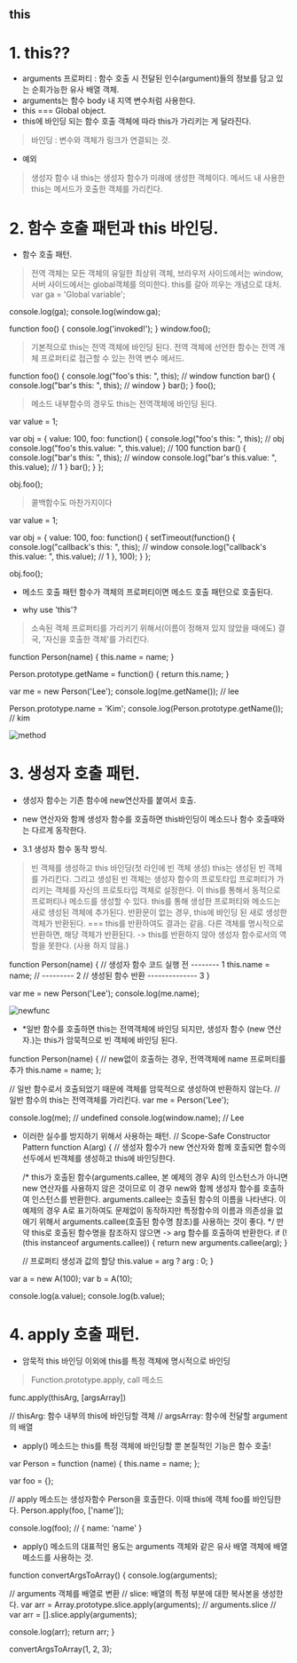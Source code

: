 ## this

# 1. this??
- arguments 프로퍼티 : 함수 호출 시 전달된 인수(argument)들의 정보를 담고 있는 순회가능한 유사 배열 객체.
- arguments는 함수 body 내 지역 변수처럼 사용한다.
- this === Global object.
- this에 바인딩 되는 함수 호출 객체에 따라 this가 가리키는 게 달라진다.
> 바인딩 : 변수와 객체가 링크가 연결되는 것.
- 예외
> 생성자 함수 내 this는 생성자 함수가 미래에 생성한 객체이다.
> 메서드 내 사용한 this는 메서드가 호출한 객체를 가리킨다.

# 2. 함수 호출 패턴과 this 바인딩.

- 함수 호출 패턴.
> 전역 객체는 모든 객체의 유일한 최상위 객체, 브라우저 사이드에서는 window, 서버 사이드에서는 global객체를 의미한다.
> this를 갈아 끼우는 개념으로 대처.
var ga = 'Global variable';

console.log(ga);
console.log(window.ga);

function foo() {
  console.log('invoked!');
}
window.foo();

> 기본적으로 this는 전역 객체에 바인딩 된다.
> 전역 객체에 선언한 함수는 전역 개체 프로퍼티로 접근할 수 있는 전역 변수 메서드.

function foo() {
  console.log("foo's this: ",  this);  // window
  function bar() {
    console.log("bar's this: ", this); // window
  }
  bar();
}
foo();

> 메소드 내부함수의 경우도 this는 전역객체에 바인딩 된다.

var value = 1;

var obj = {
  value: 100,
  foo: function() {
    console.log("foo's this: ",  this);  // obj
    console.log("foo's this.value: ",  this.value); // 100
    function bar() {
      console.log("bar's this: ",  this); // window
      console.log("bar's this.value: ", this.value); // 1
    }
    bar();
  }
};

obj.foo();

> 콜백함수도 마찬가지이다

var value = 1;

var obj = {
  value: 100,
  foo: function() {
    setTimeout(function() {
      console.log("callback's this: ",  this);  // window
      console.log("callback's this.value: ",  this.value); // 1
    }, 100);
  }
};

obj.foo();

- 메소드 호출 패턴
함수가 객체의 프로퍼티이면 메소드 호출 패턴으로 호출된다.

- why use 'this'?
> 소속된 객체 프로퍼티를 가리키기 위해서(이름이 정해져 있지 않았을 때에도)
> 결국, '자신을 호출한 객체'를 가리킨다.


function Person(name) {
  this.name = name;
}

Person.prototype.getName = function() {
  return this.name;
}

var me = new Person('Lee');
console.log(me.getName()); // lee

Person.prototype.name = 'Kim';
console.log(Person.prototype.getName()); // kim

![method](https://poiemaweb.com/img/prototype_metthod_invocation_pattern.png)



# 3. 생성자 호출 패턴.
- 생성자 함수는 기존 함수에 new연산자를 붙여서 호출.
- new 연산자와 함께 생성자 함수를 호출하면 this바인딩이 메소드나 함수 호출때와는 다르게 동작한다.

- 3.1 생성자 함수 동작 방식.
> 빈 객체를 생성하고 this 바인딩(첫 라인에 빈 객체 생성) this는 생성된 빈 객체를 가리킨다.
> 그리고 생성된 빈 객체는 생성자 함수의 프로토타입 프로퍼티가 가리키는 객체를 자신의 프로토타입 객체로 설정한다.
> 이 this를 통해서 동적으로 프로퍼티나 메소드를 생성할 수 있다. this를 통해 생성한 프로퍼티와 메소드는 새로 생성된 객체에 추가된다.
> 반환문이 없는 경우, this에 바인딩 된 새로 생성한 객체가 반환된다. === this를 반환하여도 결과는 같음.
> 다른 객체를 명시적으로 반환하면, 해당 객체가 반환된다. -> this를 반환하지 않아 생성자 함수로서의 역할을 못한다. (사용 하지 않음.)

function Person(name) {
  // 생성자 함수 코드 실행 전 -------- 1
  this.name = name;  // --------- 2
  // 생성된 함수 반환 -------------- 3
}

var me = new Person('Lee');
console.log(me.name);

![newfunc](https://poiemaweb.com/img/constructor.png)


- *일반 함수를 호출하면 this는 전역객체에 바인딩 되지만, 생성자 함수 (new 연산자.)는 this가 암묵적으로 빈 객체에 바인딩 된다.

function Person(name) {
  // new없이 호출하는 경우, 전역객체에 name 프로퍼티를 추가
  this.name = name;
};

// 일반 함수로서 호출되었기 때문에 객체를 암묵적으로 생성하여 반환하지 않는다.
// 일반 함수의 this는 전역객체를 가리킨다.
var me = Person('Lee');

console.log(me); // undefined
console.log(window.name); // Lee


- 이러한 실수를 방지하기 위해서 사용하는 패턴.
// Scope-Safe Constructor Pattern
function A(arg) {
  // 생성자 함수가 new 연산자와 함께 호출되면 함수의 선두에서 빈객체를 생성하고 this에 바인딩한다.

  /*
  this가 호출된 함수(arguments.callee, 본 예제의 경우 A)의 인스턴스가 아니면 new 연산자를 사용하지 않은 것이므로 이 경우 new와 함께 생성자 함수를 호출하여 인스턴스를 반환한다.
  arguments.callee는 호출된 함수의 이름을 나타낸다. 이 예제의 경우 A로 표기하여도 문제없이 동작하지만 특정함수의 이름과 의존성을 없애기 위해서 arguments.callee(호출된 함수명 참조)를 사용하는 것이 좋다.
  */
  만약 this로 호출된 함수명을 참조하지 않으면 -> arg 함수를 호출하여 반환한다.
  if (!(this instanceof arguments.callee)) {
    return new arguments.callee(arg);
  }

  // 프로퍼티 생성과 값의 할당
  this.value = arg ? arg : 0;
}

var a = new A(100);
var b = A(10);

console.log(a.value);
console.log(b.value);


# 4. apply 호출 패턴.

- 암묵적 this 바인딩 이외에 this를 특정 객체에 명시적으로 바인딩
> Function.prototype.apply, call 메소드

func.apply(thisArg, [argsArray])

// thisArg: 함수 내부의 this에 바인딩할 객체
// argsArray: 함수에 전달할 argument의 배열

- apply() 메소드는 this를 특정 객체에 바인딩할 뿐 본질적인 기능은 함수 호출!

var Person = function (name) {
  this.name = name;
};

var foo = {};

// apply 메소드는 생성자함수 Person을 호출한다. 이때 this에 객체 foo를 바인딩한다.
Person.apply(foo, ['name']);

console.log(foo); // { name: 'name' }

- apply() 메소드의 대표적인 용도는 arguments 객체와 같은 유사 배열 객체에 배열 메소드를 사용하는 것.

function convertArgsToArray() {
  console.log(arguments);

  // arguments 객체를 배열로 변환
  // slice: 배열의 특정 부분에 대한 복사본을 생성한다.
  var arr = Array.prototype.slice.apply(arguments); // arguments.slice
  // var arr = [].slice.apply(arguments);

  console.log(arr);
  return arr;
}

convertArgsToArray(1, 2, 3);













